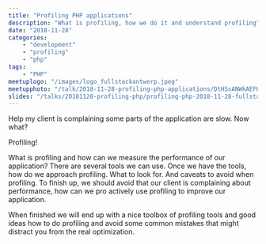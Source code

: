 ```yaml
---
title: "Profiling PHP applications"
description: "What is profiling, how we do it and understand profiling"
date: "2018-11-28"
categories:
    - "development"
    - "profiling"
    - "php"
tags:
    - "PHP"
meetuplogo: "/images/logo_fullstackantwerp.jpeg"
meetupphoto: "/talk/2018-11-28-profiling-php-applications/DtHSsANWkAEFKzQ.jpg"
slides: "/talks/20181128-profiling-php/profiling-php-2018-11-28-fullstackantwerp.pdf"
---
```


Help my client is complaining some parts of the application are slow. Now what?

<!--more-->

Profiling!

What is profiling and how can we measure the performance of our application?
There are several tools we can use. Once we have the tools, how do we approach
profiling. What to look for. And caveats to avoid when profiling. To finish up,
we should avoid that our client is complaining about performance, how can we
pro actively use profiling to improve our application.

When finished we will end up with a nice toolbox of profiling tools and good
ideas how to do profiling and avoid some common mistakes that might distract
you from the real optimization.
